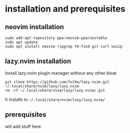 # installation and prerequisites

## neovim installation

```
sudo add-apt-repository ppa:neovim-ppa/unstable
sudo apt update
sudo apt install neovim ripgrep fd-find git curl unzip
```

## lazy.nvim installation

Install lazy.nvim plugin manager without any other bloat

```
git clone https://github.com/folke/lazy.nvim.git ~/.local/share/nvim/lazy/lazy.nvim
rm -rf ~/.local/share/nvim/lazy/lazy.nvim/.git
```

It installs to `~/.local/share/nvim/lazy/lazy.nvim/`

## prerequisites

will add stuff here

